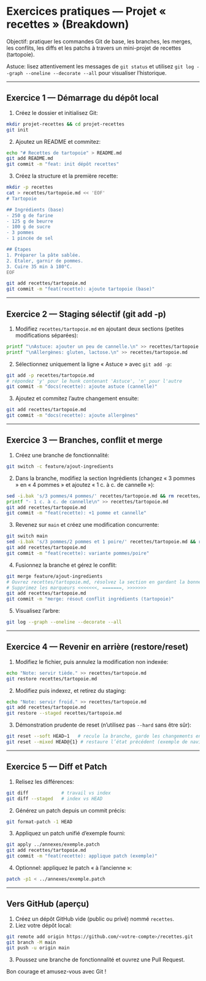# Exercices pratiques — Projet « recettes » (Breakdown)

Objectif: pratiquer les commandes Git de base, les branches, les merges, les conflits, les diffs et les patchs à travers un mini-projet de recettes (tartopoie).

Astuce: lisez attentivement les messages de `git status` et utilisez `git log --graph --oneline --decorate --all` pour visualiser l’historique.

---

## Exercice 1 — Démarrage du dépôt local
1) Créez le dossier et initialisez Git:
```bash
mkdir projet-recettes && cd projet-recettes
git init
```
2) Ajoutez un README et commitez:
```bash
echo "# Recettes de tartopoie" > README.md
git add README.md
git commit -m "feat: init dépôt recettes"
```
3) Créez la structure et la première recette:
```bash
mkdir -p recettes
cat > recettes/tartopoie.md << 'EOF'
# Tartopoie

## Ingrédients (base)
- 250 g de farine
- 125 g de beurre
- 100 g de sucre
- 3 pommes
- 1 pincée de sel

## Étapes
1. Préparer la pâte sablée.
2. Étaler, garnir de pommes.
3. Cuire 35 min à 180°C.
EOF

git add recettes/tartopoie.md
git commit -m "feat(recette): ajoute tartopoie (base)"
```

---

## Exercice 2 — Staging sélectif (git add -p)
1) Modifiez `recettes/tartopoie.md` en ajoutant deux sections (petites modifications séparées):
```bash
printf "\nAstuce: ajouter un peu de cannelle.\n" >> recettes/tartopoie.md
printf "\nAllergènes: gluten, lactose.\n" >> recettes/tartopoie.md
```
2) Sélectionnez uniquement la ligne « Astuce » avec `git add -p`:
```bash
git add -p recettes/tartopoie.md
# répondez 'y' pour le hunk contenant 'Astuce', 'n' pour l'autre
git commit -m "docs(recette): ajoute astuce (cannelle)"
```
3) Ajoutez et commitez l’autre changement ensuite:
```bash
git add recettes/tartopoie.md
git commit -m "docs(recette): ajoute allergènes"
```

---

## Exercice 3 — Branches, conflit et merge
1) Créez une branche de fonctionnalité:
```bash
git switch -c feature/ajout-ingredients
```
2) Dans la branche, modifiez la section Ingrédients (changez « 3 pommes » en « 4 pommes » et ajoutez « 1 c. à c. de cannelle »):
```bash
sed -i.bak 's/3 pommes/4 pommes/' recettes/tartopoie.md && rm recettes/tartopoie.md.bak || true
printf "- 1 c. à c. de cannelle\n" >> recettes/tartopoie.md
git add recettes/tartopoie.md
git commit -m "feat(recette): +1 pomme et cannelle"
```
3) Revenez sur `main` et créez une modification concurrente:
```bash
git switch main
sed -i.bak 's/3 pommes/2 pommes et 1 poire/' recettes/tartopoie.md && rm recettes/tartopoie.md.bak || true
git add recettes/tartopoie.md
git commit -m "feat(recette): variante pommes/poire"
```
4) Fusionnez la branche et gérez le conflit:
```bash
git merge feature/ajout-ingredients
# Ouvrez recettes/tartopoie.md, résolvez la section en gardant la bonne recette
# Supprimez les marqueurs <<<<<<<, =======, >>>>>>>
git add recettes/tartopoie.md
git commit -m "merge: résout conflit ingrédients (tartopoie)"
```
5) Visualisez l’arbre:
```bash
git log --graph --oneline --decorate --all
```

---

## Exercice 4 — Revenir en arrière (restore/reset)
1) Modifiez le fichier, puis annulez la modification non indexée:
```bash
echo "Note: servir tiède." >> recettes/tartopoie.md
git restore recettes/tartopoie.md
```
2) Modifiez puis indexez, et retirez du staging:
```bash
echo "Note: servir froid." >> recettes/tartopoie.md
git add recettes/tartopoie.md
git restore --staged recettes/tartopoie.md
```
3) Démonstration prudente de reset (n’utilisez pas `--hard` sans être sûr):
```bash
git reset --soft HEAD~1   # recule la branche, garde les changements en staging
git reset --mixed HEAD@{1} # restaure l’état précédent (exemple de navigation reflog)
```

---

## Exercice 5 — Diff et Patch
1) Relisez les différences:
```bash
git diff            # travail vs index
git diff --staged   # index vs HEAD
```
2) Générez un patch depuis un commit précis:
```bash
git format-patch -1 HEAD
```
3) Appliquez un patch unifié d’exemple fourni:
```bash
git apply ../annexes/exemple.patch
git add recettes/tartopoie.md
git commit -m "feat(recette): applique patch (exemple)"
```
4) Optionnel: appliquez le patch « à l’ancienne »:
```bash
patch -p1 < ../annexes/exemple.patch
```

---

## Vers GitHub (aperçu)
1) Créez un dépôt GitHub vide (public ou privé) nommé `recettes`.
2) Liez votre dépôt local:
```bash
git remote add origin https://github.com/<votre-compte>/recettes.git
git branch -M main
git push -u origin main
```
3) Poussez une branche de fonctionnalité et ouvrez une Pull Request.

Bon courage et amusez-vous avec Git !
